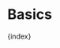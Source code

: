 <!-- base_template: frappe_io/www/frappe/frappe_base.html --><!-- add-breadcrumbs -->
# Basics

{index}
